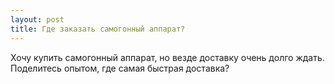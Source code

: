 ```yaml
---
layout: post 
title: Где заказать самогонный аппарат? 
--- 
```

Хочу купить самогонный аппарат, но везде доставку очень долго ждать. Поделитесь опытом, где самая быстрая доставка?